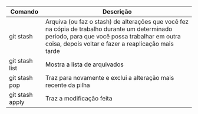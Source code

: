 Comando                           | Descrição
--------------------------------- | ---------------------------------------------------------
git stash                         | Arquiva (ou faz o stash) de alterações que você fez na cópia de trabalho durante um determinado período, para que você possa trabalhar em outra coisa, depois voltar e fazer a reaplicação mais tarde
git stash list                    | Mostra a lista de arquivados
git stash pop                     | Traz para novamente e exclui a alteração mais recente da pilha
git stash apply                   | Traz a modificação feita
